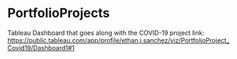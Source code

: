 # PortfolioProjects
Tableau Dashboard that goes along with the COVID-19 project 
link: https://public.tableau.com/app/profile/ethan.j.sanchez/viz/PortfolioProject_Covid19/Dashboard1#1

